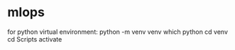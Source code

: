 # mlops

for python virtual environment:
python -m venv venv
which python
cd venv
cd Scripts
activate
